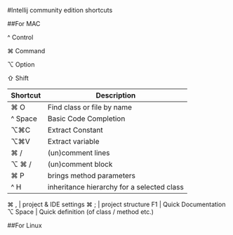 #Intellij community edition shortcuts


##For MAC

^ Control

⌘ Command

⌥ Option

⇧ Shift

Shortcut      | Description
------------- | -------------
⌘ O           | Find class or file by name
^ Space| Basic Code Completion
⌥⌘C| Extract Constant
⌥⌘V| Extract variable
 ⌘ /                            | (un)comment lines
⌥ ⌘ /                           |(un)comment block
⌘ P                          |   brings method parameters
^ H |inheritance hierarchy for a selected class  

⌘ ,                  |           project & IDE settings
⌘ ;                   |          project structure
F1                     |         Quick Documentation
⌥ Space                 |        Quick definition (of class / method etc.)




















##For Linux
